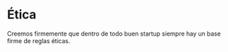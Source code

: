 # Ética

Creemos firmemente que dentro de todo buen startup siempre hay un base firme de reglas éticas.
